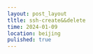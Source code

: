```yaml
---
layout: post_layout
tltle: ssh-create&&delete
time: 2024-01-09
location: beijing
pulished: true
---
```

